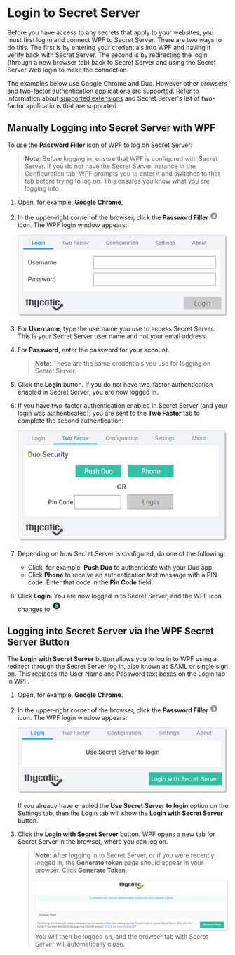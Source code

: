[title]: # (Login to Secret Server)
[tags]: # (WPF)
[priority]: # (5)
# Login to Secret Server

Before you have access to any secrets that apply to your websites, you must first log in and connect WPF to Secret Server. There are two ways to do this. The first is by entering your credentials into WPF and having it verify back with Secret Server. The second is by redirecting the login (through a new browser tab) back to Secret Server and using the Secret Server Web login to make the connection.

The examples below use Google Chrome and Duo. However other browsers and two-factor authentication applications are supported. Refer to information about [supported extensions](install.md) and Secret Server's list of two-factor applications that are supported.

## Manually Logging into Secret Server with WPF

To use the __Password Filler__ icon of WPF to log on Secret Server:

>**Note**: Before logging in, ensure that WPF is configured with Secret Server. If you do not have the Secret Server instance in the Configuration tab, WPF prompts you to enter it and switches to that tab before trying to log on. This ensures you know what you are logging into.

1. Open, for example, __Google Chrome__.
1. In the upper-right corner of the browser, click the __Password Filler__ ![image-20191205103957493](images/image-20191205103957493.png "WPF icon") icon. The WPF login window appears:

   ![image-20191205101713805](images/image-20191205101713805.png "Login modal")
1. For __Username__, type the username you use to access Secret Server. This is your Secret Server user name and not your email address.
1. For __Password__, enter the password for your account.

   >**Note**: These are the same credentials you use for logging on Secret Server.
1. Click the __Login__ button. If you do not have two-factor authentication enabled in Secret Server, you are now logged in.
1. If you have two-factor authentication enabled in Secret Server (and your login was authenticated), you are sent to the __Two Factor__ tab to complete the second authentication:

   ![image-20191210151528528](images/image-20191210151528528.png "Twp Factor authentication modal")
1. Depending on how Secret Server is configured, do one of the following:

   - Click, for example, __Push Duo__ to authenticate with your Duo app.
   - Click __Phone__ to receive an authentication text message with a PIN code. Enter that code in the __Pin Code__ field.
1. Click __Login__. You are now logged in to Secret Server, and the WPF icon changes to![img](images/clip_image009.png "Logged in icon")

## Logging into Secret Server via the WPF Secret Server Button

The __Login with Secret Server__ button allows you to log in to WPF using a redirect through the Secret Server log in, also known as SAML or single sign on. This replaces the User Name and Password text boxes on the Login tab in WPF.

<!-- TODO >__Note:__ If this is your first time using it, see [Enabling the Secret Server Button in WPF](#Enabling-the-Secret-Server-Button-in-WPF) first. -->

1. Open, for example, __Google Chrome__.
1. In the upper-right corner of the browser, click the __Password Filler__ ![image-20191205103957493](images/image-20191205103957493.png "WPF icon") icon. The WPF login window appears:

   ![image-20191205114940336](images/image-20191205114940336.png "WPF Login modal")

   If you already have enabled the __Use Secret Server to login__ option on the Settings tab, then the Login tab will show the __Login with Secret Server__ button.
1. Click the __Login with Secret Server__ button. WPF opens a new tab for Secret Server in the browser, where you can log on.

   >**Note**: After logging in to Secret Server, or if you were recently logged in, the __Generate token__ page should appear in your browser. Click __Generate Token__.
   >
   >![image-20191205152236928](images/image-20191205152236928.png "Generate Token page")
   >You will then be logged on, and the browser tab with Secret Server will automatically close.
 
<!-- 1. If you have two-factor authentication enabled in Secret Server (and your log on was authenticated), you are sent to the __Two Factor__ tab to complete the second authentication:

   ![image-20191210151528528](images/image-20191210151528528.png "Twp Factor authentication modal")
1. Depending on how Secret Server is configured, do one of the following:

   - Click, for example, __Push Duo__ to authenticate with your Duo app.
   - Click __Phone__ to receive an authentication text message with a PIN code. Enter that code in the __Pin Code__ field.
1. Click __Login__. You are now logged in to Secret Server, and the WPF icon changes to![img](images/clip_image009.png "Logged in icon")-->
